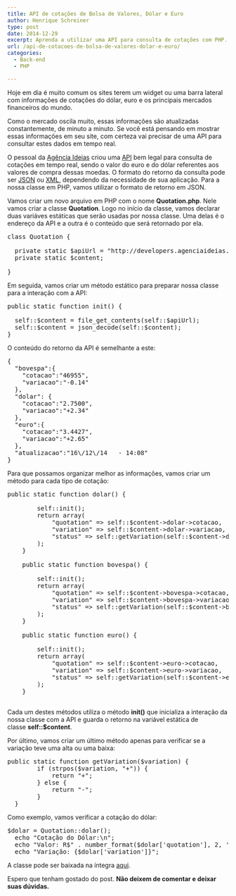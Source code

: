 ```yaml
---
title: API de cotações de Bolsa de Valores, Dólar e Euro
author: Henrique Schreiner
type: post
date: 2014-12-29
excerpt: Aprenda a utilizar uma API para consulta de cotações com PHP.
url: /api-de-cotacoes-de-bolsa-de-valores-dolar-e-euro/
categories:
  - Back-end
  - PHP

---
```

Hoje em dia é muito comum os sites terem um widget ou uma barra lateral com informações de cotações do dólar, euro e os principais mercados financeiros do mundo.

Como o mercado oscila muito, essas informações são atualizadas constantemente, de minuto a minuto. Se você está pensando em mostrar essas informações em seu site, com certeza vai precisar de uma API para consultar estes dados em tempo real.

O pessoal da <a href="http://agenciaideias.com.br" target="_blank">Agência Ideias</a> criou uma <a href="http://developers.agenciaideias.com.br/cotacoes" target="_blank">API</a> bem legal para consulta de cotações em tempo real, sendo o valor do euro e do dólar referentes aos valores de compra dessas moedas. O formato do retorno da consulta pode ser <a href="http://developers.agenciaideias.com.br/cotacoes/json" target="_blank">JSON</a> ou <a href="http://developers.agenciaideias.com.br/cotacoes/xml" target="_blank">XML</a>, dependendo da necessidade de sua aplicação. Para a nossa classe em PHP, vamos utilizar o formato de retorno em JSON.

Vamos criar um novo arquivo em PHP com o nome **Quotation.php**. Nele vamos criar a classe **Quotation**. Logo no início da classe, vamos declarar duas variáves estáticas que serão usadas por nossa classe. Uma delas é o endereço da API e a outra é o conteúdo que será retornado por ela.

<pre class="lang-php">class Quotation {

  private static $apiUrl = "http://developers.agenciaideias.com.br/cotacoes/json";
  private static $content;

}
</pre>

Em seguida, vamos criar um método estático para preparar nossa classe para a interação com a API:

<pre class="prettyprint php">public static function init() {

  self::$content = file_get_contents(self::$apiUrl);
  self::$content = json_decode(self::$content);
}
</pre>

O conteúdo do retorno da API é semelhante a este:

<pre class="lang-javascript">{
  "bovespa":{
    "cotacao":"46955",
    "variacao":"-0.14"
  },
  "dolar": {
    "cotacao":"2.7500",
    "variacao":"+2.34"
  },
  "euro":{
    "cotacao":"3.4427",
    "variacao":"+2.65"
  },
  "atualizacao":"16\/12\/14   - 14:08"
}
</pre>

Para que possamos organizar melhor as informações, vamos criar um método para cada tipo de cotação:

<pre class="lang-php">public static function dolar() {

        self::init();
        return array(
            "quotation" =&gt; self::$content-&gt;dolar-&gt;cotacao,
            "variation" =&gt; self::$content-&gt;dolar-&gt;variacao,
            "status" =&gt; self::getVariation(self::$content-&gt;dolar-&gt;variacao)
        );
    }

    public static function bovespa() {

        self::init();
        return array(
            "quotation" =&gt; self::$content-&gt;bovespa-&gt;cotacao,
            "variation" =&gt; self::$content-&gt;bovespa-&gt;variacao,
            "status" =&gt; self::getVariation(self::$content-&gt;bovespa-&gt;variacao)
        );
    }

    public static function euro() {

        self::init();
        return array(
            "quotation" =&gt; self::$content-&gt;euro-&gt;cotacao,
            "variation" =&gt; self::$content-&gt;euro-&gt;variacao,
            "status" =&gt; self::getVariation(self::$content-&gt;euro-&gt;variacao)
        );
    }

</pre>

Cada um destes métodos utiliza o método **init()** que inicializa a interação da nossa classe com a API e guarda o retorno na variável estática de classe **self::$content**.

Por último, vamos criar um último método apenas para verificar se a variação teve uma alta ou uma baixa:

<pre class="lang-php">public static function getVariation($variation) {
        if (strpos($variation, "+")) {
            return "+";
        } else {
            return "-";
        }
  }
</pre>

Como exemplo, vamos verificar a cotação do dólar:

<pre class="lang-php">$dolar = Quotation::dolar();
  echo "Cotação do Dólar:\n";
  echo "Valor: R$" . number_format($dolar['quotation'], 2, ',', '.') . "\n";
  echo "Variação: {$dolar['variation']}";
</pre>

A classe pode ser baixada na íntegra <a title="QuotationAPI" href="https://github.com/hmschreiner/QuotationAPI" target="_blank">aqui</a>.

Espero que tenham gostado do post. **Não deixem de comentar e deixar suas dúvidas.**